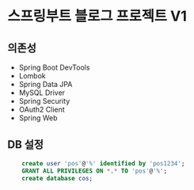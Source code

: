 # 스프링부트 블로그 프로젝트 V1

## 의존성
- Spring Boot DevTools
- Lombok
- Spring Data JPA
- MySQL Driver
- Spring Security
- OAuth2 Client
- Spring Web

## DB 설정
```sql
	create user 'pos'@'%' identified by 'pos1234'; 
	GRANT ALL PRIVILEGES ON *.* TO 'pos'@'%'; 
	create database cos; 
```
